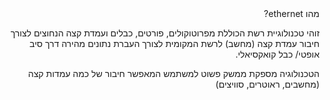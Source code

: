 <div dir="rtl">
מהו ethernet?  

זוהי טכנולוגיית רשת הכוללת מפרוטוקולים, פורטים, כבלים ועמדת קצה הנחוצים לצורך חיבור עמדת קצה (מחשב) לרשת המקומית לצורך העברת נתונים מהירה דרך סיב אופטי/ כבל קואקסיאלי.

הטכנולוגיה מספקת ממשק פשוט למשתמש המאפשר חיבור של כמה עמדות קצה (מחשבים, ראוטרים, סוויצים)



 </div>
